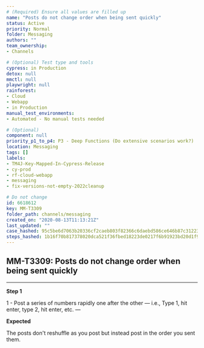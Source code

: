 ```yaml
---
# (Required) Ensure all values are filled up
name: "Posts do not change order when being sent quickly"
status: Active
priority: Normal
folder: Messaging
authors: ""
team_ownership: 
- Channels

# (Optional) Test type and tools
cypress: in Production
detox: null
mmctl: null
playwright: null
rainforest: 
- Cloud
- Webapp
- in Production
manual_test_environments: 
- Automated - No manual tests needed

# (Optional)
component: null
priority_p1_to_p4: P3 - Deep Functions (Do extensive scenarios work?)
location: Messaging
tags: []
labels: 
- TM4J-Key-Mapped-In-Cypress-Release
- cy-prod
- rf-cloud-webapp
- messaging
- fix-versions-not-empty-2022cleanup

# Do not change
id: 6618612
key: MM-T3309
folder_path: channels/messaging
created_on: "2020-08-13T11:13:21Z"
last_updated: ""
case_hashed: 95c5be6d7063b20336cf2caeb803f82366c6daebd586ce646b87c31223cdac1e4f6d625d4fd84b87438fa1012b52cce4
steps_hashed: 1b16f70b817378020dca521f36fbed18223de0217f6b91923bd20d1f95738b2c55993293538aa30f1e116cf7014d75b3
---
```


## MM-T3309: Posts do not change order when being sent quickly

---

**Step 1**

1 - Post a series of numbers rapidly one after the other — i.e., Type 1, hit enter, type 2, hit enter, etc. —

**Expected**

The posts don't reshuffle as you post but instead post in the order you sent them.
